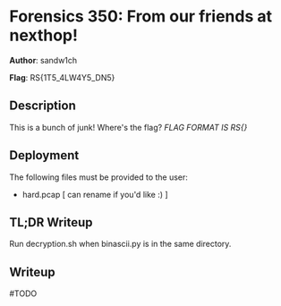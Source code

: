 # Forensics 350: From our friends at nexthop!
**Author**: sandw1ch

**Flag**: RS{1T5_4LW4Y5_DN5}

## Description
This is a bunch of junk!  Where's the flag?  *FLAG FORMAT IS RS{}*

## Deployment
The following files must be provided to the user:
- hard.pcap [ can rename if you'd like :) ]

## TL;DR Writeup
Run decryption.sh when binascii.py is in the same directory.

## Writeup
#TODO